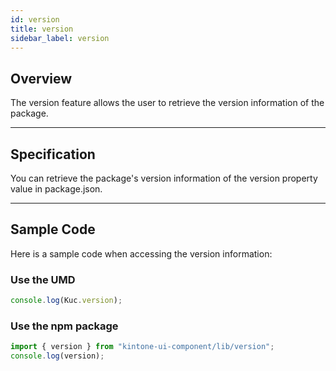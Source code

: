 ```yaml
---
id: version
title: version
sidebar_label: version
---
```


## Overview

The version feature allows the user to retrieve the version information of the package.

---
## Specification

You can retrieve the package's version information of the version property value in package.json.

---
## Sample Code
Here is a sample code when accessing the version information:

### Use the UMD

```js
console.log(Kuc.version);
```

### Use the npm package

```js
import { version } from "kintone-ui-component/lib/version";
console.log(version);
```
